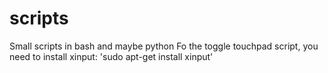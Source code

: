 # scripts
Small scripts in bash and maybe python
Fo the toggle touchpad script, you need to install xinput:
'sudo apt-get install xinput'
